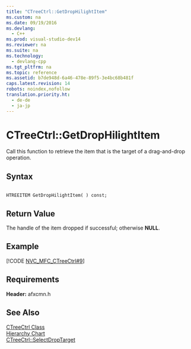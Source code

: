 ```yaml
---
title: "CTreeCtrl::GetDropHilightItem"
ms.custom: na
ms.date: 09/19/2016
ms.devlang: 
  - C++
ms.prod: visual-studio-dev14
ms.reviewer: na
ms.suite: na
ms.technology: 
  - devlang-cpp
ms.tgt_pltfrm: na
ms.topic: reference
ms.assetid: b7de948d-6a46-478e-89f5-3e4bc68b481f
caps.latest.revision: 14
robots: noindex,nofollow
translation.priority.ht: 
  - de-de
  - ja-jp
---
```

# CTreeCtrl::GetDropHilightItem
Call this function to retrieve the item that is the target of a drag-and-drop operation.  
  
## Syntax  
  
```  
  
HTREEITEM GetDropHilightItem( ) const;  
```  
  
## Return Value  
 The handle of the item dropped if successful; otherwise **NULL**.  
  
## Example  
 [!CODE [NVC_MFC_CTreeCtrl#9](../CodeSnippet/VS_Snippets_Cpp/NVC_MFC_CTreeCtrl#9)]  
  
## Requirements  
 **Header:** afxcmn.h  
  
## See Also  
 [CTreeCtrl Class](../vs140/CTreeCtrl-Class.md)   
 [Hierarchy Chart](../vs140/Hierarchy-Chart.md)   
 [CTreeCtrl::SelectDropTarget](../vs140/CTreeCtrl--SelectDropTarget.md)